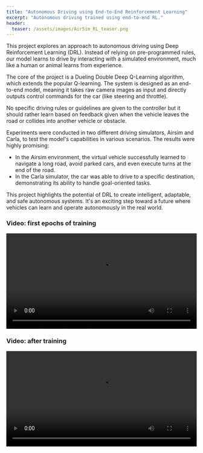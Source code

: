 ```yaml
---
title: "Autonomous Driving using End-to-End Reinforcement Learning"
excerpt: "Autonomous driving trained using end-to-end RL."
header:
  teaser: /assets/images/AirSim_RL_teaser.png
---
```



This project explores an approach to autonomous driving using Deep Reinforcement Learning (DRL). Instead of relying on pre-programmed rules, our model learns to drive by interacting with a simulated environment, much like a human or animal learns from experience.

The core of the project is a Dueling Double Deep Q-Learning algorithm, which extends the popular Q-learning. The system is designed as an end-to-end model, meaning it takes raw camera images as input and directly outputs control commands for the car (like steering and throttle).

No specific driving rules or guidelines are given to the controller but it should rather learn based on feedback given when the vehicle leaves the road or collides into another vehicle or obstacle.

Experiments were conducted in two different driving simulators, Airsim and Carla, to test the model's capabilities in various scenarios. The results were highly promising:

- In the Airsim environment, the virtual vehicle successfully learned to navigate a long road, avoid parked cars, and even execute turns at the end of the road.
- In the Carla simulator, the car was able to drive to a specific destination, demonstrating its ability to handle goal-oriented tasks.

This project highlights the potential of DRL to create intelligent, adaptable, and safe autonomous systems. It's an exciting step toward a future where vehicles can learn and operate autonomously in the real world.

### Video: first epochs of training

<video width="100%" controls>
  <source src="{{ '/assets/videos/before_train.mp4' | relative_url }}" type="video/mp4">
  Your browser does not support the video tag.
</video>

### Video: after training

<video width="100%" controls>
  <source src="{{ '/assets/videos/AirSim_RL.mp4' | relative_url }}" type="video/mp4">
  Your browser does not support the video tag.
</video>
